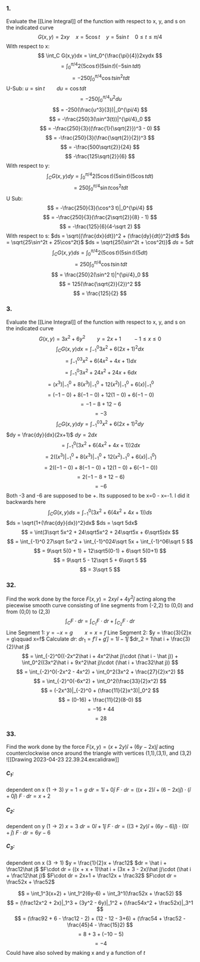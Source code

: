 ### 1.
Evaluate the [[Line Integral]] of the function with respect to x, y, and s on the indicated curve
$$ G(x,y) = 2xy \quad x=5\cos t\quad y = 5\sin t\quad 0\leq t\leq \pi/4 $$
With respect to x:
$$ \int_C G(x,y)dx = \int_0^{\frac{\pi}{4}}2xydx $$
$$ = \int_0^{\pi/4}2(5\cos t)(5\sin t)(-5\sin t dt) $$
$$ = -250\int_0^{\pi/4}\cos t\sin^2 t dt $$
U-Sub:
$u = \sin t\qquad du = \cos t dt$
$$ = -250\int_0^{\pi/4}u^2du $$
$$ = -250(\frac{u^3}{3})|_0^{\pi/4} $$
$$ = -\frac{250}3(\sin^3(t))|^{\pi/4}_0 $$
$$ = -\frac{250}{3}((\frac{1}{\sqrt{2}})^3 - 0) $$
$$ = -\frac{250}{3}(\frac{\sqrt{2}}{2})^3 $$
$$ = -\frac{500\sqrt{2}}{24} $$
$$ -\frac{125\sqrt{2}}{6} $$
With respect to y:
$$ \int_C G(x,y)dy = \int_0^{\pi/4}2(5\cos t)(5\sin t)(5\cos t dt) $$
$$ = 250\int_0^{\pi/4}\sin t\cos^2 t dt $$
U Sub:
$$ = -\frac{250}{3}(\cos^3 t)|_0^{\pi/4} $$
$$ = -\frac{250}{3}(\frac{2\sqrt{2}}{8} - 1) $$
$$ = -\frac{125}{6}(4-\sqrt 2) $$
With respect to s:
$ds = \sqrt{(\frac{dx}{dt})^2 + (\frac{dy}{dt})^2}dt$
$ds = \sqrt{25\sin^2t + 25\cos^2t}$
$ds = \sqrt{25(\sin^2t + \cos^2t)}$
$ds = 5dt$
$$ \int_C G(x,y)ds = \int_0^{\pi/4}2(5\cos t)(5\sin t)(5dt) $$
$$ = 250 \int_0^{\pi/4}\cos t\sin tdt $$
$$ = \frac{250}2(\sin^2 t)|^{\pi/4}_0 $$
$$ = 125(\frac{\sqrt{2}}{2})^2 $$
$$ = \frac{125}{2} $$
### 3.
Evaluate the [[Line Integral]] of the function with respect to x, y, and s on the indicated curve
$$ G(x,y) = 3x^2+6y^2\qquad y = 2x+1\qquad -1\leq x\leq 0 $$
$$ \int_C G(x,y)dx = \int_{-1}^0 3x^2 + 6(2x+1)^2dx $$
$$ = \int_{-1}^03x^2 + 6(4x^2 + 4x + 1)dx $$
$$ = \int_{-1}^0 3x^2 + 24x^2 + 24x + 6dx $$
$$ = (x^3)|_{-1}^0 + 8(x^3)|_{-1}^0 + 12(x^2)|_{-1}^0 + 6(x)|_{-1}^0 $$
$$ = (-1 - 0) + 8(-1 - 0) + 12(1 - 0) + 6(-1-0) $$
$$ = -1 - 8 + 12 - 6 $$
$$ = -3 $$
$$ \int_C G(x,y)dy = \int_{-1}^03x^2 + 6(2x+1)^2dy $$
$dy = \frac{dy}{dx}(2x+1)$
$dy = 2dx$
$$ = \int_{-1}^0 (3x^2 + 6(4x^2 + 4x + 1))2dx $$
$$ = 2((x^3)|_{-1}^0 + 8(x^3)|_{-1}^0 + 12(x^2)_{-1}^0 + 6(x)|_{-1}^0) $$
$$ = 2((-1 - 0) + 8(-1 - 0) + 12(1-0) + 6(-1 - 0)) $$
$$ = 2(-1-8+12-6) $$
$$ = -6 $$
Both -3 and -6 are supposed to be +. Its supposed to be x=0 - x=-1. I did it backwards here
$$ \int_C G(x,y)ds = \int_{-1}^0 (3x^2 + 6(4x^2 + 4x + 1))ds $$
$ds = \sqrt{1+(\frac{dy}{dx})^2}dx$
$ds = \sqrt 5dx$
$$ = \int(3\sqrt 5x^2 + 24\sqrt5x^2 + 24\sqrt5x + 6\sqrt5)dx $$
$$ = \int_{-1}^0 27\sqrt 5x^2 + \int_{-1}^024\sqrt 5x + \int_{-1}^06\sqrt 5 $$
$$ = 9\sqrt 5(0 + 1) + 12\sqrt5(0-1) + 6\sqrt 5(0+1) $$
$$ = 9\sqrt 5 - 12\sqrt 5 + 6\sqrt 5 $$
$$ = 3\sqrt 5 $$
### 32.
Find the work done by the force $F(x,y) = 2xy\hat i + 4y^2\hat j$ acting along the piecewise smooth curve consisting of line segments from (-2,2) to (0,0) and from (0,0) to (2,3)
$$ \int_C F\cdot dr = \int_{C_1} F\cdot dr + \int_{C_2}F\cdot dr $$
Line Segment 1: $y = -x = g \qquad x = x = f$
Line Segment 2: $y = \frac{3}{2}x = g\qquad x=f$
Calculate $dr$:
$dr_1 = f'\hat i + g'\hat j = 1\hat i - 1\hat j$
$dr_2 = 1\hat i + \frac{3}{2}\hat j$
$$ = \int_{-2}^0((-2x^2\hat i + 4x^2\hat j)\cdot (\hat i - \hat j)) + \int_0^2((3x^2\hat i + 9x^2\hat j)\cdot (\hat i + \frac32\hat j)) $$
$$ = \int_{-2}^0(-2x^2 - 4x^2) + \int_0^2(3x^2 + \frac{27}{2}x^2) $$
$$ = \int_{-2}^0(-6x^2) + \int_0^2(\frac{33}{2}x^2) $$
$$ = (-2x^3)|_{-2}^0 + (\frac{11}{2}x^3)|_0^2 $$
$$ = (0-16) + \frac{11}{2}(8-0) $$
$$ =-16 + 44 $$
$$ = 28 $$
### 33.
Find the work done by the force $F(x,y) = (x+2y)\hat i + (6y-2x)\hat j$ acting counterclockwise once around the triangle with vertices (1,1),(3,1), and (3,2)
![[Drawing 2023-04-23 22.39.24.excalidraw]]

##### $C_1$:
dependent on x ($1\to 3$)
$y = 1 = g$
$dr = 1\hat i + 0\hat j$
$F\cdot dr = ((x+2)\hat i + (6-2x)\hat j)\cdot(\hat i + 0\hat j)$
$F\cdot dr = x+2$

##### $C_2$:
dependent on y ($1\to 2$)
$x = 3$
$dr = 0\hat i + 1\hat j$
$F\cdot dr = ((3+2y)\hat i + (6y-6)\hat j)\cdot (0\hat i + \hat j)$
$F\cdot dr = 6y - 6$

##### $C_3$:
dependent on x ($3\to 1$)
$y = \frac{1}{2}x + \frac12$
$dr = \hat i + \frac12\hat j$
$F\cdot dr = ((x + x + 1)\hat i + (3x + 3 - 2x)\hat j)\cdot (\hat i + \frac12\hat j)$
$F\cdot dr = 2x+1 + \frac12x + \frac32$
$F\cdot dr = \frac52x + \frac52$

$$ = \int_1^3(x+2) + \int_1^2(6y-6) + \int_3^1(\frac52x + \frac52) $$
$$ = (\frac12x^2 + 2x)|_1^3 + (3y^2 - 6y)|_1^2 + (\frac54x^2 + \frac52x)|_3^1 $$
$$ = (\frac92 + 6 - \frac12 - 2) + (12 - 12 - 3+6) + (\frac54 + \frac52 - \frac{45}4 - \frac{15}2) $$
$$ = 8 + 3 + (-10 - 5) $$
$$ = -4 $$
Could have also solved by making x and y a function of $t$





